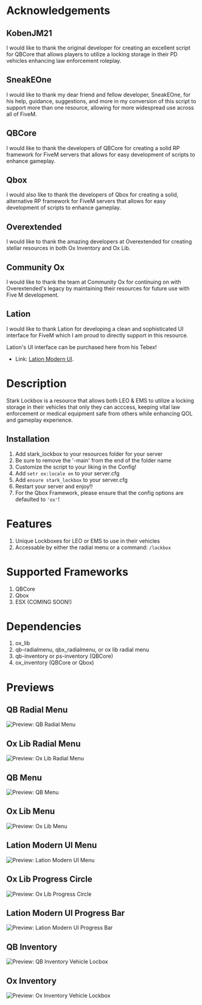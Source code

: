 # Acknowledgements

## KobenJM21
I would like to thank the original developer for creating an excellent script for QBCore that allows players to utilize a locking storage in their PD vehicles enhancing law enforcement roleplay.

## SneakEOne
I would like to thank my dear friend and fellow developer, SneakEOne, for his help, guidance, suggestions, and more in my conversion of this script to support more than one resource, allowing for more widespread use across all of FiveM.

## QBCore
I would like to thank the developers of QBCore for creating a solid RP framework for FiveM servers that allows for easy development of scripts to enhance gameplay.

## Qbox
I would also like to thank the developers of Qbox for creating a solid, alternative RP framework for FiveM servers that allows for easy development of scripts to enhance gameplay.

## Overextended
I would like to thank the amazing developers at Overextended for creating stellar resources in both Ox Inventory and Ox Lib.

## Community Ox
I would like to thank the team at Community Ox for continuing on with Overextended's legacy by maintaining their resources for future use with Five M development.

## Lation
I would like to thank Lation for developing a clean and sophisticated UI interface for FiveM which I am proud to directly support in this resource.

Lation's UI interface can be purchased here from his Tebex!

* Link: [Lation Modern UI](https://lationscripts.com/product/modern-ui).

# Description
Stark Lockbox is a resource that allows both LEO & EMS to utilize a locking storage in their vehicles that only they can acccess, keeping vital law enforcement or medical equipment safe from others while enhancing QOL and gameplay experience.

## Installation
1. Add stark_lockbox to your resources folder for your server
2. Be sure to remove the '-main' from the end of the folder name
3. Customize the script to your liking in the Config!
4. Add ```setr ox:locale en``` to your server.cfg
5. Add ```ensure stark_lockbox``` to your server.cfg
6. Restart your server and enjoy!!
7. For the Qbox Framework, please ensure that the config options are defaulted to ```'ox'```!

# Features
1. Unique Lockboxes for LEO or EMS to use in their vehicles
2. Accessable by either the radial menu or a command: ```/lockbox```

# Supported Frameworks
1. QBCore
2. Qbox
3. ESX (COMING SOON!)

# Dependencies
1. ox_lib
2. qb-radialmenu, qbx_radialmenu, or ox lib radial menu
3. qb-inventory or ps-inventory (QBCore)
4. ox_inventory (QBCore or Qbox)

# Previews

## QB Radial Menu
![Preview: QB Radial Menu](https://r2.fivemanage.com/BZUhJPECnmtuNrWqUmCYy/FiveM_GTAProcess_V5nLh1lX2a.jpg)

## Ox Lib Radial Menu
![Preview: Ox Lib Radial Menu](https://r2.fivemanage.com/BZUhJPECnmtuNrWqUmCYy/FiveM_GTAProcess_dnfm5NHKdO.jpg)

## QB Menu
![Preview: QB Menu](https://r2.fivemanage.com/BZUhJPECnmtuNrWqUmCYy/FiveM_GTAProcess_tzUq7qci0m.jpg)

## Ox Lib Menu
![Preview: Ox Lib Menu](https://r2.fivemanage.com/BZUhJPECnmtuNrWqUmCYy/FiveM_GTAProcess_cMXfzhDmr6.jpg)

## Lation Modern UI Menu
![Preview: Lation Modern UI Menu](https://r2.fivemanage.com/BZUhJPECnmtuNrWqUmCYy/FiveM_GTAProcess_Th5O9QnxiO.jpg)

## Ox Lib Progress Circle
![Preview: Ox Lib Progress Circle](https://r2.fivemanage.com/BZUhJPECnmtuNrWqUmCYy/FiveM_GTAProcess_LdjscHblke.jpg)

## Lation Modern UI Progress Bar
![Preview: Lation Modern UI Progress Bar](https://r2.fivemanage.com/BZUhJPECnmtuNrWqUmCYy/FiveM_GTAProcess_6x9cOLwyCc.jpg)

## QB Inventory
![Preview: QB Inventory Vehicle Locbox](https://r2.fivemanage.com/BZUhJPECnmtuNrWqUmCYy/FiveM_b3407_GTAProcess_msZDAg5HME.jpg)

## Ox Inventory
![Preview: Ox Inventory Vehicle Lockbox](https://r2.fivemanage.com/BZUhJPECnmtuNrWqUmCYy/FiveM_GTAProcess_UqHip3pCOx.jpg)